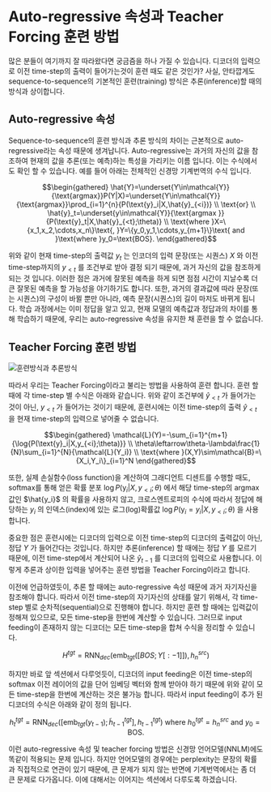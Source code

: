 # Auto-regressive 속성과 Teacher Forcing 훈련 방법

많은 분들이 여기까지 잘 따라왔다면 궁금즘을 하나 가질 수 있습니다. 디코더의 입력으로 이전 time-step의 출력이 들어가는것이 훈련 때도 같은 것인가? 사실, 안타깝게도 sequence-to-sequence의 기본적인 훈련(training) 방식은 추론(inference)할 때의 방식과 상이합니다.

## Auto-regressive 속성

Sequence-to-sequence의 훈련 방식과 추론 방식의 차이는 근본적으로 auto-regressive라는 속성 때문에 생겨납니다. Auto-regressive는 과거의 자신의 값을 참조하여 현재의 값을 추론(또는 예측)하는 특성을 가리키는 이름 입니다. 이는 수식에서도 확인 할 수 있습니다. 예를 들어 아래는 전체적인 신경망 기계번역의 수식 입니다.

$$\begin{gathered}
\hat{Y}=\underset{Y\in\mathcal{Y}}{\text{argmax}}P(Y|X)=\underset{Y\in\mathcal{Y}}{\text{argmax}}\prod_{i=1}^{n}{P(\text{y}_i|X,\hat{y}_{<i})} \\
\text{or} \\
\hat{y}_t=\underset{y\in\mathcal{Y}}{\text{argmax }}{P(\text{y}_t|X,\hat{y}_{<t};\theta)} \\
\text{where }X=\{x_1,x_2,\cdots,x_n\}\text{, }Y=\{y_0,y_1,\cdots,y_{m+1}\}\text{ and }\text{where }y_0=\text{BOS}.
\end{gathered}$$

위와 같이 현재 time-step의 출력값 $y_t$ 는 인코더의 입력 문장(또는 시퀀스) $X$ 와 이전 time-step까지의 $y_{<t}$ 를 조건부로 받아 결정 되기 때문에, 과거 자신의 값을 참조하게 되는 것 입니다. 이러한 점은 과거에 잘못된 예측을 하게 되면 점점 시간이 지날수록 더 큰 잘못된 예측을 할 가능성을 야기하기도 합니다. 또한, 과거의 결과값에 따라 문장(또는 시퀀스)의 구성이 바뀔 뿐만 아니라, 예측 문장(시퀀스)의 길이 마저도 바뀌게 됩니다. 학습 과정에서는 이미 정답을 알고 있고, 현재 모델의 예측값과 정답과의 차이를 통해 학습하기 때문에, 우리는 auto-regressive 속성을 유지한 채 훈련을 할 수 없습니다.

## Teacher Forcing 훈련 방법

![훈련방식과 추론방식](image_needed)

따라서 우리는 Teacher Forcing이라고 불리는 방법을 사용하여 훈련 합니다. 훈련 할 때에 각 time-step 별 수식은 아래와 같습니다. 위와 같이 조건부에 $\hat{y}_{<t}$ 가 들어가는 것이 아닌, $y_{<t}$ 가 들어가는 것이기 때문에, 훈련시에는 이전 time-step의 출력 $\hat{y}_{<t}$ 을 현재 time-step의 입력으로 넣어줄 수 없습니다.

$$\begin{gathered}
\mathcal{L}(Y)=-\sum_{i=1}^{m+1}{\log{P(\text{y}_i|X,y_{<i};\theta)}} \\
\theta\leftarrow\theta-\lambda\frac{1}{N}\sum_{i=1}^{N}{\mathcal{L}(Y_i)} \\
\text{where }(X,Y)\sim\mathcal{B}=\{X_i,Y_i\}_{i=1}^N
\end{gathered}$$

또한, 실제 손실함수(loss function)을 계산하여 그래디언트 디센트를 수행할 때도, softmax를 통해 얻은 확률 분포 $\log{P(\text{y}_i|X,y_{<i};\theta)}$ 에서 해당 time-step의 $\text{argmax}$ 값인 $\hat{y_i}$ 의 확률을 사용하지 않고, 크로스엔트로피의 수식에 따라서 정답에 해당하는 $y_i$ 의 인덱스(index)에 있는 로그(log)확률값 $\log{P(\text{y}_i=y_i|X,y_{<i};\theta)}$ 을 사용 합니다.

중요한 점은 훈련시에는 디코더의 입력으로 이전 time-step의 디코더의 출력값이 아닌, 정답 $Y$ 가 들어간다는 것입니다. 하지만 추론(inference) 할 때에는 정답 $Y$ 를 모르기 때문에, 이전 time-step에서 계산되어 나온 $\hat{y}_{t-1}$ 를 디코더의 입력으로 사용합니다. 이렇게 추론과 상이한 입력을 넣어주는 훈련 방법을 Teacher Forcing이라고 합니다.

이전에 언급하였듯이, 추론 할 때에는 auto-regressive 속성 때문에 과거 자기자신을 참조해야 합니다. 따라서 이전 time-step의 자기자신의 상태를 알기 위해서, 각 time-step 별로 순차적(sequential)으로 진행해야 합니다. 하지만 훈련 할 때에는 입력값이 정해져 있으므로, 모든 time-step을 한번에 계산할 수 있습니다. 그러므로 input feeding이 존재하지 않는 디코더는 모든 time-step을 합쳐 수식을 정리할 수 있습니다.

$$H^{tgt}=\text{RNN}_{dec}(\text{emb}_{tgt}([BOS;Y[:-1]]),h_{n}^{src})$$

하지만 바로 앞 섹션에서 다루엇듯이, 디코더의 input feeding은 이전 time-step의 softmax 이전 레이어의 값을 단어 임베딩 벡터와 함께 받아야 하기 때문에 위와 같이 모든 time-step을 한번에 계산하는 것은 불가능 합니다. 따라서 input feeding이 추가 된 디코더의 수식은 아래와 같이 정의 됩니다.

$$h_{t}^{tgt}=\text{RNN}_{dec}([\text{emb}_{tgt}(y_{t-1});\tilde{h}_{t-1}^{tgt}], h_{t-1}^{tgt})\text{ where }h_{0}^{tgt}=h_{n}^{src}\text{ and }y_{0}=\text{BOS}.$$

이런 auto-regressive 속성 및 teacher forcing 방법은 신경망 언어모델(NNLM)에도 똑같이 적용되는 문제 입니다. 하지만 언어모델의 경우에는 perplexity는 문장의 확률과 직접적으로 연관이 있기 때문에, 큰 문제가 되지 않는 반면에 기계번역에서는 좀 더 큰 문제로 다가옵니다. 이에 대해서는 이어지는 섹션에서 다루도록 하겠습니다.
